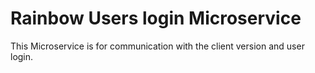 # Rainbow Users login Microservice
This Microservice is for communication with the client version and user login.
